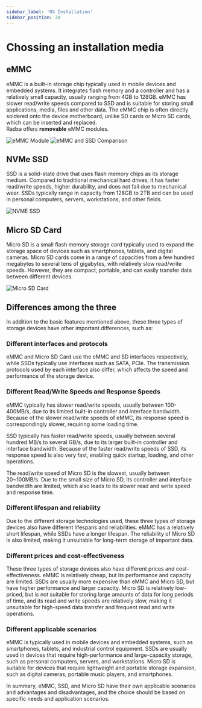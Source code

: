 ```yaml
---
sidebar_label: 'OS Installation'
sidebar_position: 30
---
```


# Chossing an installation media

## eMMC 

eMMC is a built-in storage chip typically used in mobile devices and embedded systems. It integrates flash memory and a controller and has a relatively small capacity, usually ranging from 4GB to 128GB. eMMC has slower read/write speeds compared to SSD and is suitable for storing small applications, media, files and other data. The eMMC chip is often directly soldered onto the device motherboard, unlike SD cards or Micro SD cards, which can be inserted and replaced.  
Radxa offers **removable** eMMC modules.

![eMMC Module](/img/accessories/emmc_related_01.webp)
![eMMC and SSD Comparison](/img/accessories/emmc_ssd_comparison.webp)

## NVMe SSD

SSD is a solid-state drive that uses flash memory chips as its storage medium. Compared to traditional mechanical hard drives, it has faster read/write speeds, higher durability, and does not fail due to mechanical wear. SSDs typically range in capacity from 128GB to 2TB and can be used in personal computers, servers, workstations, and other fields.

![NVME SSD](/img/accessories/nvme-ssd-01.webp)



## Micro SD Card

Micro SD is a small flash memory storage card typically used to expand the storage space of devices such as smartphones, tablets, and digital cameras. Micro SD cards come in a range of capacities from a few hundred megabytes to several tens of gigabytes, with relatively slow read/write speeds. However, they are compact, portable, and can easily transfer data between different devices. 

![Micro SD Card](/img/accessories/micro-sd-01.webp)

## Differences among the three
In addition to the basic features mentioned above, these three types of storage devices have other important differences, such as:

### Different interfaces and protocols

eMMC and Micro SD Card use the eMMC and SD interfaces respectively, while SSDs typically use interfaces such as SATA, PCIe. The transmission protocols used by each interface also differ, which affects the speed and performance of the storage device.

### Different Read/Write Speeds and Response Speeds

eMMC typically has slower read/write speeds, usually between 100-400MB/s, due to its limited built-in controller and interface bandwidth. Because of the slower read/write speeds of eMMC, its response speed is correspondingly slower, requiring some loading time.

SSD typically has faster read/write speeds, usually between several hundred MB/s to several GB/s, due to its larger built-in controller and interface bandwidth. Because of the faster read/write speeds of SSD, its response speed is also very fast, enabling quick startup, loading, and other operations.

The read/write speed of Micro SD is the slowest, usually between 20~100MB/s. Due to the small size of Micro SD, its controller and interface bandwidth are limited, which also leads to its slower read and write speed and response time.

### Different lifespan and reliability

Due to the different storage technologies used, these three types of storage devices also have different lifespans and reliabilities. eMMC has a relatively short lifespan, while SSDs have a longer lifespan. The reliability of Micro SD is also limited, making it unsuitable for long-term storage of important data.

### Different prices and cost-effectiveness

These three types of storage devices also have different prices and cost-effectiveness. eMMC is relatively cheap, but its performance and capacity are limited. SSDs are usually more expensive than eMMC and Micro SD, but have higher performance and larger capacity. Micro SD is relatively low-priced, but is not suitable for storing large amounts of data for long periods of time, and its read and write speeds are relatively slow, making it unsuitable for high-speed data transfer and frequent read and write operations.

### Different applicable scenarios

eMMC is typically used in mobile devices and embedded systems, such as smartphones, tablets, and industrial control equipment. SSDs are usually used in devices that require high-performance and large-capacity storage, such as personal computers, servers, and workstations. Micro SD is suitable for devices that require lightweight and portable storage expansion, such as digital cameras, portable music players, and smartphones.

In summary, eMMC, SSD, and Micro SD have their own applicable scenarios and advantages and disadvantages, and the choice should be based on specific needs and application scenarios.


